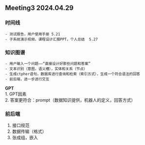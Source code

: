 ## Meeting3 2024.04.29


### 时间线  
    - 测试报告，用户使用手册 5.21
    - 子系统演示视频，课程设计汇报PPT，个人总结  5.27
### 知识图谱  
    - 用户输入一个问题——“直接设计好那些问题和答案”
    - 文本识别（意图，语义槽），实体和关系（节点）
    - 生成ctpher语句，数据库进行查询和检索（索引方式），生成一个符合语法的回答
    - 前后端，进一步进行交互

**GPT**  
    1. GPT因素  
    2. 答案更符合：prompt（数据知识提供，机器人的定义，回答方式）

### 前后端
1. 接口规范
2. 数据传输（格式）
3. 张成组，嵌入

